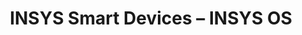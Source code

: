 ---
title: INSYS Smart Devices – INSYS OS
layout: subsections
collection: 'guides/devices/insys-insys-os'
---